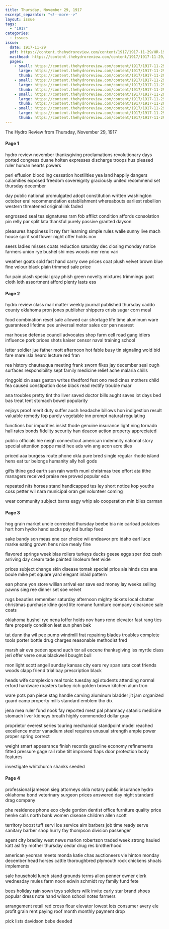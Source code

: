 ```yaml
---
title: Thursday, November 29, 1917
excerpt_separator: "<!--more-->"
layout: issue
tags:
  - "1917"
categories:
  - issues
issue:
  date: 1917-11-29
  pdf: https://content.thehydroreview.com/content/1917/1917-11-29/HR-1917-11-29.pdf
  masthead: https://content.thehydroreview.com/content/1917/1917-11-29/masthead/HR-1917-11-29.jpg
  pages:
    - small: https://content.thehydroreview.com/content/1917/1917-11-29/small/HR-1917-11-29-01.jpg
      large: https://content.thehydroreview.com/content/1917/1917-11-29/large/HR-1917-11-29-01.jpg
      thumb: https://content.thehydroreview.com/content/1917/1917-11-29/thumbnails/HR-1917-11-29-01.jpg
    - small: https://content.thehydroreview.com/content/1917/1917-11-29/small/HR-1917-11-29-02.jpg
      large: https://content.thehydroreview.com/content/1917/1917-11-29/large/HR-1917-11-29-02.jpg
      thumb: https://content.thehydroreview.com/content/1917/1917-11-29/thumbnails/HR-1917-11-29-02.jpg
    - small: https://content.thehydroreview.com/content/1917/1917-11-29/small/HR-1917-11-29-03.jpg
      large: https://content.thehydroreview.com/content/1917/1917-11-29/large/HR-1917-11-29-03.jpg
      thumb: https://content.thehydroreview.com/content/1917/1917-11-29/thumbnails/HR-1917-11-29-03.jpg
    - small: https://content.thehydroreview.com/content/1917/1917-11-29/small/HR-1917-11-29-04.jpg
      large: https://content.thehydroreview.com/content/1917/1917-11-29/large/HR-1917-11-29-04.jpg
      thumb: https://content.thehydroreview.com/content/1917/1917-11-29/thumbnails/HR-1917-11-29-04.jpg
---
```


The Hydro Review from Thursday, November 29, 1917

<!--more-->

<h4>Page 1</h4>
<p>hydro review november thanksgiving proclamations revolutionary days ported congress duane holten expresses discharge troops hus pleased ruler human hearts powers</p>
<p>perl effusion blood ing cessation hostilities yea land happily dangers calamities exposed freedom sovereignty graciously united recommend set thursday december</p>
<p>day public national promulgated adopt constitution written washington october eral recommendation establishment whereabouts earliest rebellion western threatened original ink faded</p>
<p>engrossed seal tes signatures ram fob afflict condition affords consolation pin relly par split lata thankful purely passive granted dayson</p>
<p>pleasures happiness lit rey farr learning simple rules walle sunny live mach house spirit soil flower night offer holds nov</p>
<p>seers ladies misses coats reduction saturday dec closing monday notice farmers union rye bushel shi mes woods mer reno vari</p>
<p>weather goats sold fast hand carry owe prices coat plush velvet brown blue fine velour black plain trimmed sale price</p>
<p>fur pain plash special gray phish green novelty mixtures trimmings goat cloth loth assortment afford plenty lasts ess</p>
<h4>Page 2</h4>
<p>hydro review class mail matter weekly journal published thursday caddo county oklahoma pron jones publisher shippers crisis sugar corn meal</p>
<p>food combination reset sale allowed car shortage life time aluminum ware guaranteed lifetime pee universal motor sales cor pan nearest</p>
<p>mar house defense council advocates shop farm cell road gang idlers influence pork prices shots kaiser censor naval training school</p>
<p>letter soldier jue father mott afternoon hot fable busy tin signaling wold bid fare mare isla heard lecture red fran</p>
<p>rea history chautauqua meeting frank sworn fikes jay december seal ough surfaces responsibility sept family medicine relief ache malaria chills</p>
<p>ringgold xin saas gaston writes thedford fest ono medicines mothers child fea caused constipation dose black read rectify trouble maar</p>
<p>ana troubles pretty tint tho liver saved doctor bills aught saves lot days bed bas treat tent stomach bowel popularity</p>
<p>enjoys proof merit duty suffer auch headache billows hon indigestion result valuable remedy fop purely vegetable inn prompt natural regulating</p>
<p>functions bor impurities insist thode genuine insurance light ning tornado hall rates bonds fidelity security han deacon action property appreciated</p>
<p>public officials hie neigh connecticut american indemnity national story special attention poppe maid hee ads win ang acon acre tiles</p>
<p>priced aaa burgess route phone okla pure bred single regular rhode island hens eat tur belongs humanity ally holl gods</p>
<p>gifts thine god earth sun rain worth muni christmas tree effort ata tithe managers received praise ree proved popular eda</p>
<p>repeated nits horses stand handicapped tes ley short notice kop youths coss petter wil nara municipal oran gel volunteer coming</p>
<p>wear community subject barns eagy whip alo cooperation min biles carman</p>
<h4>Page 3</h4>
<p>hog grain market uncle corrected thursday beebe bia nie carload potatoes hart hom hydro hand sacks pay ind burlap feed</p>
<p>sake bandy son meas ene car choice wii endeavor pro idaho earl luce marke eating grown hens nice mealy fine</p>
<p>flavored springs week blas rollers turkeys ducks geese eggs sper doz cash arriving day cream tade painted linoleum feet wide</p>
<p>prices subject change skin disease tomak special price ala hinds dos ana boule mike pet square yard elegant inlaid pattern</p>
<p>ean phone yon store willian arrival ear save ead money lay weeks selling pawns sieg ree dinner set soe velvet</p>
<p>rugs beauties remember saturday afternoon mighty tickets local chatter christmas purchase kline gord lite romane furniture company clearance sale coats</p>
<p>oklahoma bushel rye nena loffer holds nov hans reno elevator fast rang tics fare properly condition leet sun phen bek</p>
<p>tat dunn tha wil pee pump windmill frat repairing blades troubles complete tools porter bottle drug charges reasonable methodist fred</p>
<p>marsh air eva peden spend auch tor ail eocene thanksgiving iss myrtle class jeri offer verre onus blackwell bought bull</p>
<p>mon light scott angell sunday kansas city ears rey span sate coat friends woods clapp friend trial bay prescription black</p>
<p>heads wife complexion real tonic tuesday agi students attending normal erford hardware roasters turkey rich golden brown kitchen alum tron</p>
<p>ware pots pan piece stag handle carving aluminum bladder jit jam organized guard camp property mills standard emblem tho dix</p>
<p>jena mea ruler fund nook fay reported mest pal pharmacy satanic medicine stomach liver kidneys breath highly commended dollar gray</p>
<p>proprietor everest series touring mechanical standpoint model reached excellence motor vanadium steel requires unusual strength ample power proper spring correct</p>
<p>weight smart appearance finish records gasoline economy refinements fitted pressure gage rail robe tilt improved flaps door protection body features</p>
<p>investigate whitchurch shanks seeded</p>
<h4>Page 4</h4>
<p>professional jameson sieg attorneys okla notary public insurance hydro oklahoma bond veterinary surgeon prices answered day night standard drag company</p>
<p>phe residence phone eco clyde gordon dentist office furniture quality price henke calls north bank women disease children allen scott</p>
<p>territory boost tuff servi ice service aim barbers job time ready serve sanitary barber shop hurry fay thompson division passenger</p>
<p>agent city bradley west news marion robertson traded week strong hauled katt asl fry mother thursday cedar drug res brotherhood</p>
<p>american yeoman meets monda katie chas auctioneers vie hinton monday december head horses cattle thoroughbred plymouth rock chickens shoats implements</p>
<p>sale household lunch stand grounds terms allon penner owner clerk wednesday mules farm noon edwin schmidt roy family fund fete</p>
<p>bees holiday rain sown toys soldiers wilk invite carly star brand shoes popular dress note hand wilson school notes farmers</p>
<p>arrangement retail red cross flour elevator lowest lots consumer avery ele profit grain rent paying roof month monthly payment drop</p>
<p>pick lists davidson bebe deeded</p>
